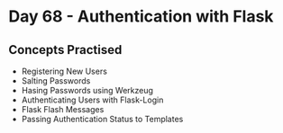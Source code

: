 # Day 68 - Authentication with Flask
## Concepts Practised
- Registering New Users
- Salting Passwords
- Hasing Passwords using Werkzeug
- Authenticating Users with Flask-Login
- Flask Flash Messages
- Passing Authentication Status to Templates
